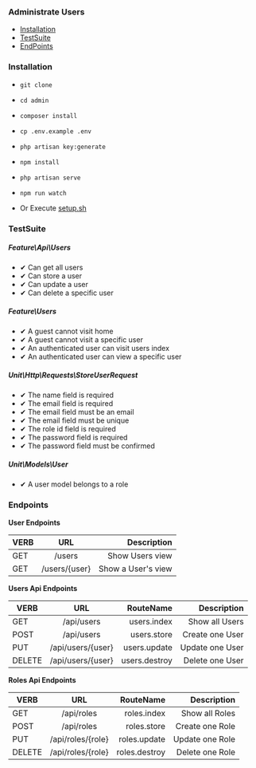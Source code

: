 ### Administrate Users

*   [Installation](#installation)
*   [TestSuite](#testsuite)
*   [EndPoints](#endpoints)


<a name="#installation"></a>
### Installation

- `git clone `
- `cd admin`
- `composer install`
- `cp .env.example .env`
- `php artisan key:generate`
- `npm install`
- `php artisan serve`
- `npm run watch`

- Or Execute [setup.sh](setup.sh)


<a name="#testsuite"></a>
### TestSuite

##### **Feature\Api\Users**
-  ✔ Can get all users
-  ✔ Can store a user
-  ✔ Can update a user
-  ✔ Can delete a specific user

##### **Feature\Users**
- ✔ A guest cannot visit home
- ✔ A guest cannot visit a specific user
- ✔ An authenticated user can visit users index
- ✔ An authenticated user can view a specific user

##### **Unit\Http\Requests\StoreUserRequest**
- ✔ The name field is required
- ✔ The email field is required
- ✔ The email field must be an email
- ✔ The email field must be unique
- ✔ The role id field is required
- ✔ The password field is required
- ✔ The password field must be confirmed

##### **Unit\Models\User**
- ✔ A user model belongs to a role


<a name="#endpoints"></a>
### Endpoints

**User Endpoints**

|   VERB  |  URL  | Description |
| -------|:----:| -----:|
| GET | /users | Show Users view |
| GET | /users/{user} | Show a User's view |

**Users Api Endpoints**

|   VERB  |  URL  |   RouteName |   Description |
| -------|:----:| -----:| -----:|
| GET | /api/users | users.index | Show all Users |
| POST | /api/users | users.store | Create one User |
| PUT | /api/users/{user} | users.update | Update one User |
| DELETE | /api/users/{user} | users.destroy | Delete one User |

**Roles Api Endpoints**

|   VERB  |  URL  |   RouteName |   Description |
| -------|:----:| -----:| -----:|
| GET | /api/roles | roles.index | Show all Roles |
| POST | /api/roles | roles.store | Create one Role |
| PUT | /api/roles/{role} | roles.update | Update one Role |
| DELETE | /api/roles/{role} | roles.destroy | Delete one Role |